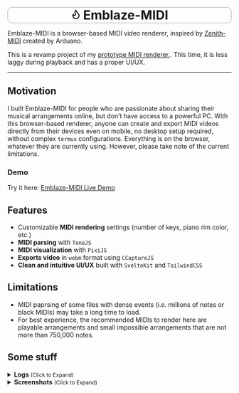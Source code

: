 <p align="center" style="border:1px solid #00000050; border-radius: 10px;">
    <img src="./static/flame.png" width="24"/> <span style="font-size:28px; font-weight: bold;">Emblaze-MIDI</span>
</p>

Emblaze-MIDI is a browser-based MIDI video renderer, inspired by [Zenith-MIDI](https://github.com/arduano/Zenith-MIDI) created by Arduano.

This is a revamp project of my [prototype MIDI renderer.](https://andrebryant.github.io/midi-visualizer/public/). This time, it is less laggy during playback and has a proper UI/UX.

<hr/>

## Motivation

I built Emblaze-MIDI for people who are passionate about sharing their musical arrangements online, but don’t have access to a powerful PC. With this browser-based renderer, anyone can create and export MIDI videos directly from their devices even on mobile, no desktop setup required, without complex `termux` configurations. Everything is on the browser, whatever they are currently using. However, please take note of the current limitations.

### Demo

Try it here: [Emblaze-MIDI Live Demo](https://emblaze-midi.vercel.app)

## Features

- Customizable **MIDI rendering** settings (number of keys, piano rim color, etc.)
- **MIDI parsing** with `ToneJS`
- **MIDI visualization** with `PixiJS`
- **Exports video** in `webm` format using `CCaptureJS`
- **Clean and intuitive UI/UX** built with `SvelteKit` and `TailwindCSS`

## Limitations

- MIDI paprsing of some files with dense events (i.e. millions of notes or black MIDIs) may take a long time to load.
- For best experience, the recommended MIDIs to render here are playable arrangements and small impossible arrangements that are not more than 750,000 notes.

## Some stuff

<details>
  <summary><b>Logs</b> <span style="font-size:12px">(Click to Expand)</span></summary>
  <blockquote>
    <ol>
      <li>Development started on August 2024 and stopped for a few months.</li>
      <li>Development resumed on July 2025, now with working UI features.</li>
    </ol>
  </blockquote>
</details>

<details>
    <summary><b>Screenshots</b> <span style="font-size:12px">(Click to Expand)</span></summary>
    <p align="center">
        <img src="./emblaze-readme/emblaze-1.png" width="512" />
        <img src="./emblaze-readme/emblaze-2.png" width="512" />
        <img src="./emblaze-readme/emblaze-3.png" width="512" />
        <img src="./emblaze-readme/emblaze-4.png" width="512" /> <br/>
        <img src="./emblaze-readme/emblaze-5.png" width="512" />
        <img src="./emblaze-readme/emblaze-6.png" width="512" />
    </p>
</details>

<!-- # create-svelte

Everything you need to build a Svelte project, powered by [`create-svelte`](https://github.com/sveltejs/kit/tree/main/packages/create-svelte).

## Creating a project

If you're seeing this, you've probably already done this step. Congrats!

```bash
# create a new project in the current directory
npm create svelte@latest

# create a new project in my-app
npm create svelte@latest my-app
```

## Developing

Once you've created a project and installed dependencies with `npm install` (or `pnpm install` or `yarn`), start a development server:

```bash
npm run dev

# or start the server and open the app in a new browser tab
npm run dev -- --open
```

## Building

To create a production version of your app:

```bash
npm run build
```

You can preview the production build with `npm run preview`.

> To deploy your app, you may need to install an [adapter](https://kit.svelte.dev/docs/adapters) for your target environment. -->
